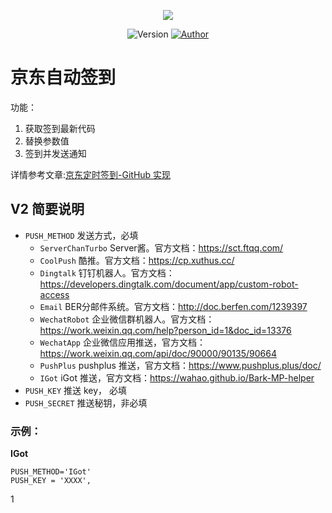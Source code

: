 <p align="center">
    <img src="https://cdn.jsdelivr.net/gh/ruicky/ruicky.github.io/2020/06/05/jd-sign/0.png">
</p>

<p align="center">
    <img alt="Version" src="https://img.shields.io/badge/release-2.0.0-blue"/>
    <a href="https://github.com/ruicky">
        <img alt="Author" src="https://img.shields.io/badge/author-ruicky-blueviolet"/>
    </a>
</p>

# 京东自动签到
功能：
1. 获取签到最新代码
2. 替换参数值
3. 签到并发送通知

详情参考文章:[京东定时签到-GitHub 实现](https://ruicky.github.io/2020/06/05/jd-sign/)

## V2 简要说明

+ `PUSH_METHOD` 发送方式，必填
  - `ServerChanTurbo` Server酱。官方文档：https://sct.ftqq.com/
  - `CoolPush` 酷推。官方文档：https://cp.xuthus.cc/
  - `Dingtalk` 钉钉机器人。官方文档：https://developers.dingtalk.com/document/app/custom-robot-access
  - `Email` BER分邮件系统。官方文档：http://doc.berfen.com/1239397
  - `WechatRobot` 企业微信群机器人。官方文档：https://work.weixin.qq.com/help?person_id=1&doc_id=13376
  - `WechatApp` 企业微信应用推送，官方文档：https://work.weixin.qq.com/api/doc/90000/90135/90664
  - `PushPlus` pushplus 推送，官方文档：https://www.pushplus.plus/doc/
  - `IGot` iGot 推送，官方文档：https://wahao.github.io/Bark-MP-helper
+ `PUSH_KEY` 推送 key， 必填
+ `PUSH_SECRET` 推送秘钥，非必填

### 示例：
**IGot**
```
PUSH_METHOD='IGot'
PUSH_KEY = 'XXXX',
```
1
